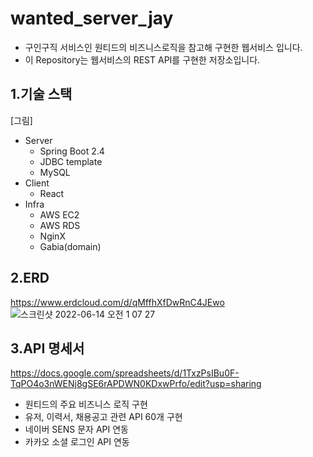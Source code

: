 # wanted_server_jay
- 구인구직 서비스인 원티드의 비즈니스로직을 참고해 구현한 웹서비스 입니다.
- 이 Repository는 웹서비스의 REST API를 구현한 저장소입니다.

## 1.기술 스택
[그림]
- Server 
  - Spring Boot 2.4
  - JDBC template
  - MySQL
- Client
  - React
- Infra
  - AWS EC2
  - AWS RDS
  - NginX
  - Gabia(domain) 

## 2.ERD
https://www.erdcloud.com/d/qMffhXfDwRnC4JEwo
![스크린샷 2022-06-14 오전 1 07 27](https://user-images.githubusercontent.com/51395712/173397367-b377aabb-030b-49d1-89b5-c0d6a0b72616.png)

## 3.API 명세서
https://docs.google.com/spreadsheets/d/1TxzPsIBu0F-TqPO4o3nWENj8gSE6rAPDWN0KDxwPrfo/edit?usp=sharing
- 원티드의 주요 비즈니스 로직 구현
- 유저, 이력서, 채용공고 관련 API 60개 구현
- 네이버 SENS 문자 API 연동
- 카카오 소셜 로그인 API 연동
  

